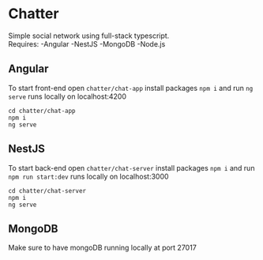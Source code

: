 # Chatter

Simple social network using full-stack typescript.  
Requires:
-Angular
-NestJS
-MongoDB
-Node.js

## Angular
To start front-end open `chatter/chat-app` install packages `npm i` and run `ng serve`
runs locally on localhost:4200

```
cd chatter/chat-app
npm i
ng serve
```

## NestJS
To start back-end open `chatter/chat-server` install packages `npm i` and run `npm run start:dev`
runs locally on localhost:3000
```
cd chatter/chat-server
npm i
ng serve
```

## MongoDB
Make sure to have mongoDB running locally at port 27017